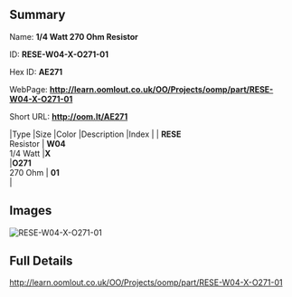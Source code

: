

## Summary
 
Name: __1/4 Watt 270 Ohm Resistor__

ID: __RESE-W04-X-O271-01__

Hex ID: __AE271__

WebPage: __http://learn.oomlout.co.uk/OO/Projects/oomp/part/RESE-W04-X-O271-01__

Short URL: __http://oom.lt/AE271__


|Type   |Size   |Color   |Description   |Index   |
| __RESE__ <br>Resistor  | __W04__<br>1/4 Watt   |__X__<br>    |__O271__<br>270 Ohm    | __01__<br>  |


## Images
![RESE-W04-X-O271-01](http://oomlout.com/oomp-gen/parts/RESE-W04-X-O271-01/RESE-W04-X-O271-01_420.jpg)

## Full Details

 http://learn.oomlout.co.uk/OO/Projects/oomp/part/RESE-W04-X-O271-01

